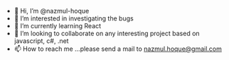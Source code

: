 - 👋 Hi, I’m @nazmul-hoque
- 👀 I’m interested in investigating the bugs
- 🌱 I’m currently learning React 
- 💞️ I’m looking to collaborate on any interesting project based on javascript, c#, .net
- 📫 How to reach me ...please send a mail to nazmul.hoque@gmail.com

<!---
nazmul-hoque/nazmul-hoque is a ✨ special ✨ repository because its `README.md` (this file) appears on your GitHub profile.
You can click the Preview link to take a look at your changes.
--->
